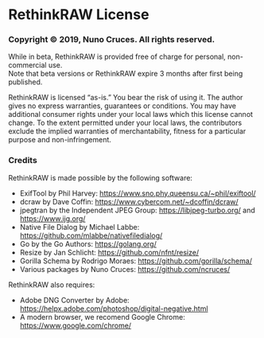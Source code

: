 # RethinkRAW License

### Copyright © 2019, Nuno Cruces. All rights reserved.

While in beta, RethinkRAW is provided free of charge for personal, non-commercial use.  
Note that beta versions or RethinkRAW expire 3 months after first being published.

RethinkRAW is licensed “as-is.” You bear the risk of using it.
The author gives no express warranties, guarantees or conditions.
You may have additional consumer rights under your local laws which this license cannot change.
To the extent permitted under your local laws,
the contributors exclude the implied warranties of merchantability,
fitness for a particular purpose and non-infringement.

### Credits

RethinkRAW is made possible by the following software:

* ExifTool by Phil Harvey: https://www.sno.phy.queensu.ca/~phil/exiftool/
* dcraw by Dave Coffin: https://www.cybercom.net/~dcoffin/dcraw/
* jpegtran by the Independent JPEG Group: https://libjpeg-turbo.org/ and https://www.ijg.org/
* Native File Dialog by Michael Labbe: https://github.com/mlabbe/nativefiledialog/
* Go by the Go Authors: https://golang.org/
* Resize by Jan Schlicht: https://github.com/nfnt/resize/
* Gorilla Schema by Rodrigo Moraes: https://github.com/gorilla/schema/
* Various packages by Nuno Cruces: https://github.com/ncruces/

RethinkRAW also requires:

* Adobe DNG Converter by Adobe: https://helpx.adobe.com/photoshop/digital-negative.html
* A modern browser, we recomend Google Chrome: https://www.google.com/chrome/
